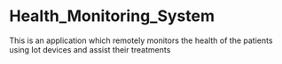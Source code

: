 # Health_Monitoring_System
This is an application which remotely monitors the health of the patients using Iot devices and assist their treatments
